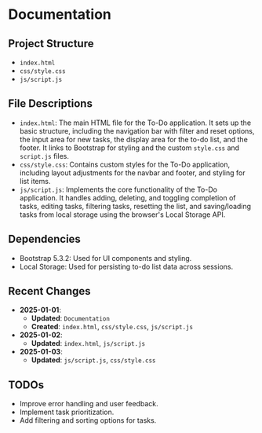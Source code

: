 # Documentation
## Project Structure
- `index.html`
- `css/style.css`
- `js/script.js`

## File Descriptions
- `index.html`: The main HTML file for the To-Do application. It sets up the basic structure, including the navigation bar with filter and reset options, the input area for new tasks, the display area for the to-do list, and the footer. It links to Bootstrap for styling and the custom `style.css` and `script.js` files.
- `css/style.css`: Contains custom styles for the To-Do application, including layout adjustments for the navbar and footer, and styling for list items.
- `js/script.js`: Implements the core functionality of the To-Do application. It handles adding, deleting, and toggling completion of tasks, editing tasks, filtering tasks, resetting the list, and saving/loading tasks from local storage using the browser's Local Storage API.

## Dependencies
- Bootstrap 5.3.2: Used for UI components and styling.
- Local Storage: Used for persisting to-do list data across sessions.

## Recent Changes
- **2025-01-01**:
    - **Updated**: `Documentation`
    - **Created**: `index.html`, `css/style.css`, `js/script.js`
- **2025-01-02**:
    - **Updated**: `index.html`, `js/script.js`
- **2025-01-03**:
    - **Updated**: `js/script.js`, `css/style.css`

## TODOs
- Improve error handling and user feedback.
- Implement task prioritization.
- Add filtering and sorting options for tasks.